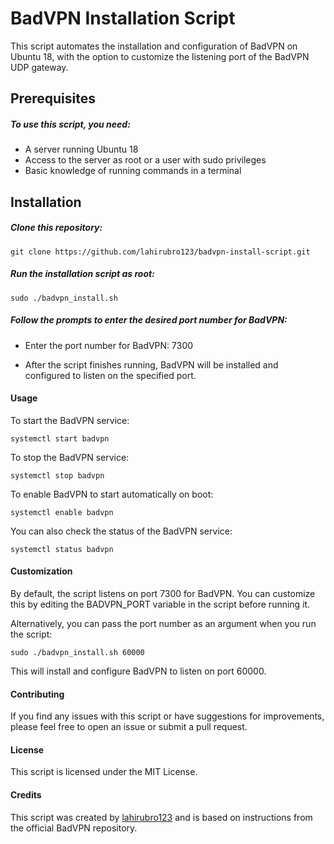 # BadVPN Installation Script
This script automates the installation and configuration of BadVPN on Ubuntu 18, with the option to customize the listening port of the BadVPN UDP gateway.

## Prerequisites
##### To use this script, you need:

- A server running Ubuntu 18
- Access to the server as root or a user with sudo privileges
- Basic knowledge of running commands in a terminal

## Installation
##### Clone this repository:

`git clone https://github.com/lahirubro123/badvpn-install-script.git`

##### Run the installation script as root:

`sudo ./badvpn_install.sh`

##### Follow the prompts to enter the desired port number for BadVPN:

- Enter the port number for BadVPN: 7300

- After the script finishes running, BadVPN will be installed and configured to listen on the specified port.

#### Usage
To start the BadVPN service:

`systemctl start badvpn`

To stop the BadVPN service:

`systemctl stop badvpn`

To enable BadVPN to start automatically on boot:

`systemctl enable badvpn`

You can also check the status of the BadVPN service:

`systemctl status badvpn`

#### Customization
By default, the script listens on port 7300 for BadVPN. You can customize this by editing the BADVPN_PORT variable in the script before running it.

Alternatively, you can pass the port number as an argument when you run the script:

`sudo ./badvpn_install.sh 60000`

This will install and configure BadVPN to listen on port 60000.

#### Contributing
If you find any issues with this script or have suggestions for improvements, please feel free to open an issue or submit a pull request.

#### License
This script is licensed under the MIT License.

#### Credits
This script was created by [lahirubro123](http://https://github.com/lahirubro123 "lahirubro123") and is based on instructions from the official BadVPN repository.
